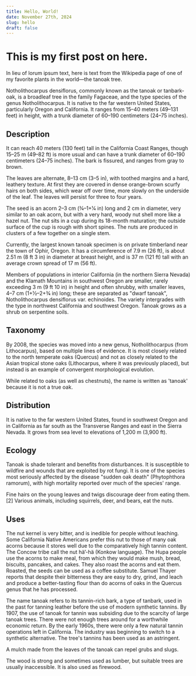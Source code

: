 ```yaml
---
title: Hello, World!
date: November 27th, 2024
slug: hello
draft: false
---
```


# This is my first post on here. 

In lieu of lorum ipsum text, here is text from the Wikipedia page of one of my favorite plants in the world—the tanoak tree.

Notholithocarpus densiflorus, commonly known as the tanoak or tanbark-oak, is a broadleaf tree in the family Fagaceae, and the type species of the genus Notholithocarpus. It is native to the far western United States, particularly Oregon and California. It ranges from 15–40 meters (49–131 feet) in height, with a trunk diameter of 60–190 centimeters (24–75 inches).

## Description

It can reach 40 meters (130 feet) tall in the California Coast Ranges, though 15–25 m (49–82 ft) is more usual and can have a trunk diameter of 60–190 centimeters (24–75 inches). The bark is fissured, and ranges from gray to brown.

The leaves are alternate, 8–13 cm (3–5 in), with toothed margins and a hard, leathery texture. At first they are covered in dense orange-brown scurfy hairs on both sides, which wear off over time, more slowly on the underside of the leaf. The leaves will persist for three to four years.

The seed is an acorn 2–3 cm (3⁄4–1+1⁄4 in) long and 2 cm in diameter, very similar to an oak acorn, but with a very hard, woody nut shell more like a hazel nut. The nut sits in a cup during its 18-month maturation; the outside surface of the cup is rough with short spines. The nuts are produced in clusters of a few together on a single stem.

Currently, the largest known tanoak specimen is on private timberland near the town of Ophir, Oregon. It has a circumference of 7.9 m (26 ft), is about 2.51 m (8 ft 3 in) in diameter at breast height, and is 37 m (121 ft) tall with an average crown spread of 17 m (56 ft).

Members of populations in interior California (in the northern Sierra Nevada) and the Klamath Mountains in southwest Oregon are smaller, rarely exceeding 3 m (9 ft 10 in) in height and often shrubby, with smaller leaves, 4–7 cm (1+1⁄2–2+3⁄4 in) long; these are separated as "dwarf tanoak", Notholithocarpus densiflorus var. echinoides. The variety intergrades with the type in northwest California and southwest Oregon. Tanoak grows as a shrub on serpentine soils.

## Taxonomy

By 2008, the species was moved into a new genus, Notholithocarpus (from Lithocarpus), based on multiple lines of evidence. It is most closely related to the north temperate oaks (Quercus) and not as closely related to the Asian tropical stone oaks (Lithocarpus, where it was previously placed), but instead is an example of convergent morphological evolution.

While related to oaks (as well as chestnuts), the name is written as 'tanoak' because it is not a true oak.

## Distribution

It is native to the far western United States, found in southwest Oregon and in California as far south as the Transverse Ranges and east in the Sierra Nevada. It grows from sea level to elevations of 1,200 m (3,900 ft).

## Ecology

Tanoak is shade tolerant and benefits from disturbances. It is susceptible to wildfire and wounds that are exploited by rot fungi. It is one of the species most seriously affected by the disease "sudden oak death" (Phytophthora ramorum), with high mortality reported over much of the species' range.

Fine hairs on the young leaves and twigs discourage deer from eating them.[2] Various animals, including squirrels, deer, and bears, eat the nuts.

## Uses

The nut kernel is very bitter, and is inedible for people without leaching. Some California Native Americans prefer this nut to those of many oak acorns because it stores well due to the comparatively high tannin content. The Concow tribe call the nut hä’-hä (Konkow language). The Hupa people use the acorns to make meal, from which they would make mush, bread, biscuits, pancakes, and cakes. They also roast the acorns and eat them. Roasted, the seeds can be used as a coffee substitute. Samuel Thayer reports that despite their bitterness they are easy to dry, grind, and leach and produce a better-tasting flour than do acorns of oaks in the Quercus genus that he has processed.

The name tanoak refers to its tannin-rich bark, a type of tanbark, used in the past for tanning leather before the use of modern synthetic tannins. By 1907, the use of tanoak for tannin was subsiding due to the scarcity of large tanoak trees. There were not enough trees around for a worthwhile economic return. By the early 1960s, there were only a few natural tannin operations left in California. The industry was beginning to switch to a synthetic alternative. The tree's tannins has been used as an astringent.

A mulch made from the leaves of the tanoak can repel grubs and slugs.

The wood is strong and sometimes used as lumber, but suitable trees are usually inaccessible. It is also used as firewood.